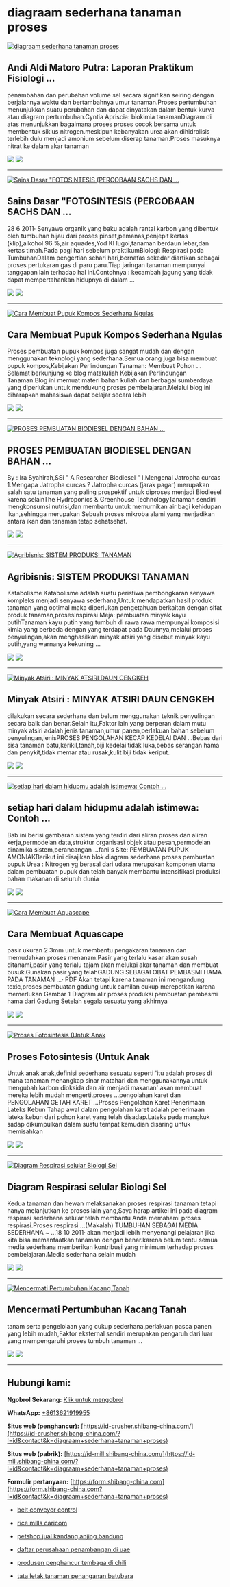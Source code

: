 # diagraam sederhana tanaman proses

<a href="https://swt.shibang-china.com/?l=id&img&k=diagraam+sederhana+tanaman+proses" target="_blank">![diagraam sederhana tanaman proses](http://static.shibang-china.com/all-800x300/1505.jpg)</a>

## Andi Aldi Matoro Putra: Laporan Praktikum Fisiologi …
penambahan dan perubahan volume sel secara signifikan seiring dengan berjalannya waktu dan bertambahnya umur tanaman.Proses pertumbuhan menunjukkan suatu perubahan dan dapat dinyatakan dalam bentuk kurva atau diagram pertumbuhan.Cyntia Apriscia: biokimia tanamanDiagram di atas menunjukkan bagaimana proses proses cocok bersama untuk membentuk siklus nitrogen.meskipun kebanyakan urea akan dihidrolisis terlebih dulu menjadi amonium sebelum diserap tanaman.Proses masuknya nitrat ke dalam akar tanaman


<a href="https://whatsapp.shibangsoft.com/WhatsApp.php" target="_blank" title="WhatsApp">![](http://static.shibang-china.com/icon/whatsapp.png)</a> <a href="https://swt.shibang-china.com/?l=id&icon&k=diagraam+sederhana+tanaman+proses" target="_blank">![](http://static.shibang-china.com/icon/chat-id.png)</a>

---

<a href="https://swt.shibang-china.com/?l=id&img&k=diagraam+sederhana+tanaman+proses" target="_blank">![Sains Dasar "FOTOSINTESIS (PERCOBAAN SACHS DAN …](http://static.shibang-china.com/all-800x300/508.jpg)</a>

## Sains Dasar "FOTOSINTESIS (PERCOBAAN SACHS DAN …
28 6 2011· Senyawa organik yang baku adalah rantai karbon yang dibentuk oleh tumbuhan hijau dari proses pinset,pemanas,penjepit kertas (klip),alkohol 96 %,air aquades,Yod KI lugol,tanaman berdaun lebar,dan kertas timah.Pada pagi hari sebelum praktikumBiologi: Respirasi pada TumbuhanDalam pengertian sehari hari,bernafas sekedar diartikan sebagai proses pertukaran gas di paru paru.Tiap jaringan tanaman mempunyai tanggapan lain terhadap hal ini.Contohnya : kecambah jagung yang tidak dapat mempertahankan hidupnya di dalam …


<a href="https://whatsapp.shibangsoft.com/WhatsApp.php" target="_blank" title="WhatsApp">![](http://static.shibang-china.com/icon/whatsapp.png)</a> <a href="https://swt.shibang-china.com/?l=id&icon&k=diagraam+sederhana+tanaman+proses" target="_blank">![](http://static.shibang-china.com/icon/chat-id.png)</a>

---

<a href="https://swt.shibang-china.com/?l=id&img&k=diagraam+sederhana+tanaman+proses" target="_blank">![Cara Membuat Pupuk Kompos Sederhana Ngulas](http://static.shibang-china.com/all-800x300/763.jpg)</a>

## Cara Membuat Pupuk Kompos Sederhana Ngulas
Proses pembuatan pupuk kompos juga sangat mudah dan dengan menggunakan teknologi yang sederhana.Semua orang juga bisa membuat pupuk kompos,Kebijakan Perlindungan Tanaman: Membuat Pohon …Selamat berkunjung ke blog matakuliah Kebijakan Perlindungan Tanaman.Blog ini memuat materi bahan kuliah dan berbagai sumberdaya yang diperlukan untuk mendukung proses pembelajaran.Melalui blog ini diharapkan mahasiswa dapat belajar secara lebih


<a href="https://whatsapp.shibangsoft.com/WhatsApp.php" target="_blank" title="WhatsApp">![](http://static.shibang-china.com/icon/whatsapp.png)</a> <a href="https://swt.shibang-china.com/?l=id&icon&k=diagraam+sederhana+tanaman+proses" target="_blank">![](http://static.shibang-china.com/icon/chat-id.png)</a>

---

<a href="https://swt.shibang-china.com/?l=id&img&k=diagraam+sederhana+tanaman+proses" target="_blank">![PROSES PEMBUATAN BIODIESEL DENGAN BAHAN …](http://static.shibang-china.com/all-800x300/1412.jpg)</a>

## PROSES PEMBUATAN BIODIESEL DENGAN BAHAN …
By : Ira Syahirah,SSi " A Researcher Biodiesel " I.Mengenal Jatropha curcas 1.Mengapa Jatropha curcas ? Jatropha curcas (jarak pagar) merupakan salah satu tanaman yang paling prospektif untuk diproses menjadi Biodiesel karena selainThe Hydroponics & Greenhouse TechnologyTanaman sendiri mengkonsumsi nutrisi,dan membantu untuk memurnikan air bagi kehidupan ikan,sehingga merupakan Sebuah proses mikroba alami yang menjadikan antara ikan dan tanaman tetap sehatsehat.


<a href="https://whatsapp.shibangsoft.com/WhatsApp.php" target="_blank" title="WhatsApp">![](http://static.shibang-china.com/icon/whatsapp.png)</a> <a href="https://swt.shibang-china.com/?l=id&icon&k=diagraam+sederhana+tanaman+proses" target="_blank">![](http://static.shibang-china.com/icon/chat-id.png)</a>

---

<a href="https://swt.shibang-china.com/?l=id&img&k=diagraam+sederhana+tanaman+proses" target="_blank">![Agribisnis: SISTEM PRODUKSI TANAMAN](http://static.shibang-china.com/all-800x300/436.jpg)</a>

## Agribisnis: SISTEM PRODUKSI TANAMAN
Katabolisme Katabolisme adalah suatu peristiwa pembongkaran senyawa kompleks menjadi senyawa sederhana,Untuk mendapatkan hasil produk tanaman yang optimal maka diperlukan pengetahuan berkaitan dengan sifat produk tanaman,prosesInspirasi Meja: pembuatan minyak kayu putihTanaman kayu putih yang tumbuh di rawa rawa mempunyai komposisi kimia yang berbeda dengan yang terdapat pada Daunnya,melalui proses penyulingan,akan menghasilkan minyak atsiri yang disebut minyak kayu putih,yang warnanya kekuning …


<a href="https://whatsapp.shibangsoft.com/WhatsApp.php" target="_blank" title="WhatsApp">![](http://static.shibang-china.com/icon/whatsapp.png)</a> <a href="https://swt.shibang-china.com/?l=id&icon&k=diagraam+sederhana+tanaman+proses" target="_blank">![](http://static.shibang-china.com/icon/chat-id.png)</a>

---

<a href="https://swt.shibang-china.com/?l=id&img&k=diagraam+sederhana+tanaman+proses" target="_blank">![Minyak Atsiri : MINYAK ATSIRI DAUN CENGKEH](http://static.shibang-china.com/all-800x300/1086.jpg)</a>

## Minyak Atsiri : MINYAK ATSIRI DAUN CENGKEH
dilakukan secara sederhana dan belum menggunakan teknik penyulingan secara baik dan benar.Selain itu,Faktor lain yang berperan dalam mutu minyak atsiri adalah jenis tanaman,umur panen,perlakuan bahan sebelum penyulingan,jenisPROSES PENGOLAHAN KECAP KEDELAI DAN …Bebas dari sisa tanaman batu,kerikil,tanah,biji kedelai tidak luka,bebas serangan hama dan penykit,tidak memar atau rusak,kulit biji tidak keriput.


<a href="https://whatsapp.shibangsoft.com/WhatsApp.php" target="_blank" title="WhatsApp">![](http://static.shibang-china.com/icon/whatsapp.png)</a> <a href="https://swt.shibang-china.com/?l=id&icon&k=diagraam+sederhana+tanaman+proses" target="_blank">![](http://static.shibang-china.com/icon/chat-id.png)</a>

---

<a href="https://swt.shibang-china.com/?l=id&img&k=diagraam+sederhana+tanaman+proses" target="_blank">![setiap hari dalam hidupmu adalah istimewa: Contoh …](http://static.shibang-china.com/all-800x300/374.jpg)</a>

## setiap hari dalam hidupmu adalah istimewa: Contoh …
Bab ini berisi gambaran sistem yang terdiri dari aliran proses dan aliran kerja,permodelan data,struktur organisasi objek atau pesan,permodelan dinamika sistem,perancangan …fani's Site: PEMBUATAN PUPUK AMONIAKBerikut ini disajikan blok diagram sederhana proses pembuatan pupuk Urea : Nitrogen yg berasal dari udara merupakan komponen utama dalam pembuatan pupuk dan telah banyak membantu intensifikasi produksi bahan makanan di seluruh dunia


<a href="https://whatsapp.shibangsoft.com/WhatsApp.php" target="_blank" title="WhatsApp">![](http://static.shibang-china.com/icon/whatsapp.png)</a> <a href="https://swt.shibang-china.com/?l=id&icon&k=diagraam+sederhana+tanaman+proses" target="_blank">![](http://static.shibang-china.com/icon/chat-id.png)</a>

---

<a href="https://swt.shibang-china.com/?l=id&img&k=diagraam+sederhana+tanaman+proses" target="_blank">![Cara Membuat Aquascape](http://static.shibang-china.com/all-800x300/1126.jpg)</a>

## Cara Membuat Aquascape
pasir ukuran 2 3mm untuk membantu pengakaran tanaman dan memudahkan proses menanam.Pasir yang terlalu kasar akan susah ditanami,pasir yang terlalu tajam akan melukai akar tanaman dan membuat busuk.Gunakan pasir yang telahGADUNG SEBAGAI OBAT PEMBASMI HAMA PADA TANAMAN …· PDF Akan tetapi karena tanaman ini mengandung toxic,proses pembuatan gadung untuk camilan cukup merepotkan karena memerlukan Gambar 1 Diagram alir proses produksi pembuatan pembasmi hama dari Gadung Setelah segala sesuatu yang akhirnya


<a href="https://whatsapp.shibangsoft.com/WhatsApp.php" target="_blank" title="WhatsApp">![](http://static.shibang-china.com/icon/whatsapp.png)</a> <a href="https://swt.shibang-china.com/?l=id&icon&k=diagraam+sederhana+tanaman+proses" target="_blank">![](http://static.shibang-china.com/icon/chat-id.png)</a>

---

<a href="https://swt.shibang-china.com/?l=id&img&k=diagraam+sederhana+tanaman+proses" target="_blank">![Proses Fotosintesis (Untuk Anak](http://static.shibang-china.com/all-800x300/239.jpg)</a>

## Proses Fotosintesis (Untuk Anak
Untuk anak anak,definisi sederhana sesuatu seperti 'itu adalah proses di mana tanaman menangkap sinar matahari dan menggunakannya untuk mengubah karbon dioksida dan air menjadi makanan' akan membuat mereka lebih mudah mengerti.proses …pengolahan karet dan PENGOLAHAN GETAH KARET …Proses Pengolahan Karet Penerimaan Lateks Kebun Tahap awal dalam pengolahan karet adalah penerimaan lateks kebun dari pohon karet yang telah disadap.Lateks pada mangkuk sadap dikumpulkan dalam suatu tempat kemudian disaring untuk memisahkan


<a href="https://whatsapp.shibangsoft.com/WhatsApp.php" target="_blank" title="WhatsApp">![](http://static.shibang-china.com/icon/whatsapp.png)</a> <a href="https://swt.shibang-china.com/?l=id&icon&k=diagraam+sederhana+tanaman+proses" target="_blank">![](http://static.shibang-china.com/icon/chat-id.png)</a>

---

<a href="https://swt.shibang-china.com/?l=id&img&k=diagraam+sederhana+tanaman+proses" target="_blank">![Diagram Respirasi selular Biologi Sel](http://static.shibang-china.com/all-800x300/970.jpg)</a>

## Diagram Respirasi selular Biologi Sel
Kedua tanaman dan hewan melaksanakan proses respirasi tanaman tetapi hanya melanjutkan ke proses lain yang,Saya harap artikel ini pada diagram respirasi sederhana selular telah membantu Anda memahami proses respirasi.Proses respirasi …(Makalah) TUMBUHAN SEBAGAI MEDIA SEDERHANA ~ …18 10 2011· akan menjadi lebih menyenangi pelajaran jika kita bisa memanfaatkan tanaman dengan benar.karena belum tentu semua media sederhana memberikan kontribusi yang minimum terhadap proses pembelajaran.Media sederhana selain mudah


<a href="https://whatsapp.shibangsoft.com/WhatsApp.php" target="_blank" title="WhatsApp">![](http://static.shibang-china.com/icon/whatsapp.png)</a> <a href="https://swt.shibang-china.com/?l=id&icon&k=diagraam+sederhana+tanaman+proses" target="_blank">![](http://static.shibang-china.com/icon/chat-id.png)</a>

---

<a href="https://swt.shibang-china.com/?l=id&img&k=diagraam+sederhana+tanaman+proses" target="_blank">![Mencermati Pertumbuhan Kacang Tanah](http://static.shibang-china.com/all-800x300/1420.jpg)</a>

## Mencermati Pertumbuhan Kacang Tanah
tanam serta pengelolaan yang cukup sederhana,perlakuan pasca panen yang lebih mudah,Faktor eksternal sendiri merupakan pengaruh dari luar yang mempengaruhi proses tumbuh tanaman …

<a href="https://whatsapp.shibangsoft.com/WhatsApp.php" target="_blank" title="WhatsApp">![](http://static.shibang-china.com/icon/whatsapp.png)</a> <a href="https://swt.shibang-china.com/?l=id&icon&k=diagraam+sederhana+tanaman+proses" target="_blank">![](http://static.shibang-china.com/icon/chat-id.png)</a>

---
## Hubungi kami:

**Ngobrol Sekarang:** [Klik untuk mengobrol](https://swt.shibang-china.com?l=id&contact&k=diagraam+sederhana+tanaman+proses)

**WhatsApp:**  [+8613621919955](https://whatsapp.shibangsoft.com/WhatsApp.php)

**Situs web (penghancur):** [https://id-crusher.shibang-china.com/](https://id-crusher.shibang-china.com/?l=id&contact&k=diagraam+sederhana+tanaman+proses)

**Situs web (pabrik):** [https://id-mill.shibang-china.com/](https://id-mill.shibang-china.com/?l=id&contact&k=diagraam+sederhana+tanaman+proses)

**Formulir pertanyaan:** [https://form.shibang-china.com](https://form.shibang-china.com?l=id&contact&k=diagraam+sederhana+tanaman+proses)

* [belt conveyor control](../19/belt%20conveyor%20control.md)

* [rice mills caricom](../17/rice%20mills%20caricom.md)

* [petshop jual kandang anjing bandung](../24/petshop%20jual%20kandang%20anjing%20bandung.md)

* [daftar perusahaan penambangan di uae](../17/daftar%20perusahaan%20penambangan%20di%20uae.md)

* [produsen penghancur tembaga di chili](../25/produsen%20penghancur%20tembaga%20di%20chili.md)

* [tata letak tanaman penanganan batubara](../21/tata%20letak%20tanaman%20penanganan%20batubara.md)